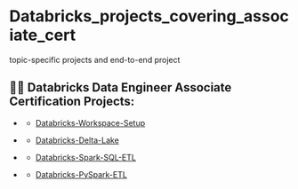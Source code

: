 # Databricks_projects_covering_associate_cert
topic-specific projects and end-to-end project


<h2>👨‍💻 Databricks Data Engineer Associate Certification Projects:</h2>

- <b></b>
  - [Databricks-Workspace-Setup](https://github.com/DarrenDavy12/Databricks-Certification/blob/main/Databricks-Workspace-Setup.md)

- <b></b>
  - [Databricks-Delta-Lake](https://github.com/DarrenDavy12/Databricks-Certification/blob/main/Databricks-Delta-Lake.md)

- <b></b>
  - [Databricks-Spark-SQL-ETL](https://github.com/DarrenDavy12/Databricks-Certification/blob/main/Databricks-Spark-SQL-ETL.md)

- <b></b>
  - [Databricks-PySpark-ETL](https://github.com/DarrenDavy12/Databricks-Certification/blob/main/Databricks-PySpark-ETL.md)
